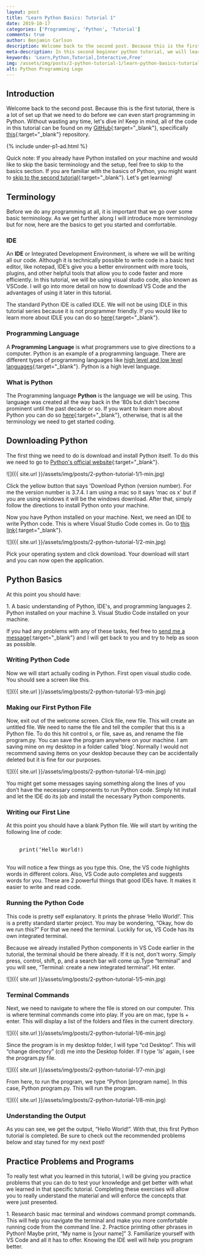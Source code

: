 ```yaml
---
layout: post
title: "Learn Python Basics: Tutorial 1"
date: 2019-10-17
categories: ['Programming', 'Python', 'Tutorial']
comments: true
author: Benjamin Carlson
description: Welcome back to the second post. Because this is the first tutorial, there is a lot of set up that we need to do before we can even start programming in Python
meta-description: In this second beginner python tutorial, we will learn python environments, basic syntax, VSCode and much more.
keywords: 'Learn,Python,Tutorial,Interactive,Free'
img: /assets/img/posts/2-python-tutorial-1/learn-python-basics-tutorial1.png
alt: Python Programming Logo
---
```


## Introduction

Welcome back to the second post. Because this is the first tutorial, there is a lot of set up that we need to do before we can even start programming in Python. Without wasting any time, let's dive in! Keep in mind, all of the code in this tutorial can be found on my [GitHub](https://github.com/bjcarlson42){:target="_blank"}, specifically [this](https://github.com/bjcarlson42/blog-website-code){:target="_blank"} repository.

{% include under-p1-ad.html %}

Quick note: If you already have Python installed on your machine and would like to skip the basic terminology and the setup, feel free to skip to the basics section. If you are familiar with the basics of Python, you might want to [skip to the second tutorial](https://benjamincarlson.net/python/programming/tutorial/2019/11/20/learn-python-variables-comments-and-data-types-tutorial-2.html){:target="_blank"}. Let's get learning!

## Terminology

Before we do any programming at all, it is important that we go over some basic terminology. As we get further along I will introduce more terminology but for now, here are the basics to get you started and comfortable.

### IDE

An **IDE** or Integrated Development Environment, is where we will be writing all our code. Although it is technically possible to write code in a basic text editor, like notepad, IDE’s give you a better environment with more tools, plugins, and other helpful tools that allow you to code faster and more efficiently. In this tutorial, we will be using visual studio code, also known as VSCode. I will go into more detail on how to download VS Code and the advantages of using it later in this tutorial. 

The standard Python IDE is called IDLE. We will not be using IDLE in this tutorial series because it
is not programmer friendly. If you would like to learn more about IDLE you can do so [here](https://docs.python.org/3/library/idle.html){:target="_blank"}.

### Programming Language

A **Programming** **Language** is what programmers use to give directions to a computer. Python is an example of a programming language. There are different types of programming languages like [high level and low level languages](https://www.geeksforgeeks.org/difference-between-high-level-and-low-level-languages/){:target="_blank"}. Python is a high level language.

### What is Python

The Programming language **Python** is the language we will be using. This language was created all the way back in the ‘80s but didn't become prominent until the past decade or so. If you want to learn more about Python you can do so [here](https://www.w3schools.com/python/python_intro.asp){:target="_blank"}, otherwise, that is all the terminology we need to get started coding.

## Downloading Python

The first thing we need to do is download and install Python itself. To do this we need to go to 
[Python's official website](https://www.python.org/downloads/){:target="_blank"}.

<span class="blog-post-imbedded-img">
![]({{ site.url }}/assets/img/posts/2-python-tutorial-1/1-min.jpg) 
</span>

Click the yellow button that says 'Download Python (version number). For me the version number is 3.7.4. I am using a mac so it says 'mac os x' but if you are using windows it will be the windows download. After that, simply follow the directions to install Python onto your machine.

Now you have Python installed on your machine. Next, we need an IDE to write Python code. This is where Visual Studio Code comes in. Go to [this link](https://code.visualstudio.com/download){:target="_blank"}. 

<span class="blog-post-imbedded-img">
![]({{ site.url }}/assets/img/posts/2-python-tutorial-1/2-min.jpg) 
</span>

Pick your operating system and click download. Your download will start and you can now open the application.

## Python Basics

At this point you should have:

<span class="ccc">
1. A basic understanding of Python, IDE's, and programming languages 
2. Python installed on your machine
3. Visual Studio Code installed on your machine. 

If you had any problems with any of these tasks, feel free to [send me a message](mailto:bjcarlson42@gmail.com){:target="_blank"} and I will get back to you and try to help as soon as possible.

### Writing Python Code

Now we will start actually coding in Python. First open visual studio code. You should see a screen like this.

<span class="blog-post-imbedded-img">
![]({{ site.url }}/assets/img/posts/2-python-tutorial-1/3-min.jpg) 
</span>

### Making our First Python File

Now, exit out of the welcome screen. Click file, new file. This will create an untitled file. We need to name the file and tell the compiler that this is a Python file. To do this hit control s, or file, save as, and rename the file program.py. You can save the program anywhere on your machine. I am saving mine on my desktop in a folder called ‘blog’. Normally I would not recommend saving items on your desktop because they can be accidentally deleted but it is fine for our purposes.

<span class="blog-post-imbedded-img">
![]({{ site.url }}/assets/img/posts/2-python-tutorial-1/4-min.jpg) 
</span>

You might get some messages saying something along the lines of you don’t have the necessary components to run Python code. Simply hit install and let the IDE do its job and install the necessary Python components.  

### Writing our First Line

At this point you should have a blank Python file. We will start by writing the following line of code:

<pre class="ir is it iu iv lh li fg">
    <span class="lj jl ap bh lk b by ll lm r ln">
    print(‘Hello World!)
    </span>
</pre>

You will notice a few things as you type this. One, the VS code highlights words in different colors. Also, VS Code auto completes and suggests words for you. These are 2 powerful things that good IDEs have. It makes it easier to write and read code.

### Running the Python Code

This code is pretty self explanatory. It prints the phrase ‘Hello World!’. This is a pretty standard starter project. You may be wondering, “Okay, how do we run this?” For that we need the terminal. Luckily for us, VS Code has its own integrated terminal. 

Because we already installed Python components in VS Code earlier in the tutorial, the terminal should be there already. If it is not, don't worry. Simply press, control, shift, p, and a search bar will come up.Type “terminal” and you will see, “Terminal: create a new integrated terminal”. Hit enter. 

<span class="blog-post-imbedded-img">
![]({{ site.url }}/assets/img/posts/2-python-tutorial-1/5-min.jpg) 
</span>

### Terminal Commands

Next, we need to navigate to where the file is stored on our computer. This is where terminal commands come into play. If you are on mac, type ls + enter. This will display a list of the folders and files in the current directory.

<span class="blog-post-imbedded-img">
![]({{ site.url }}/assets/img/posts/2-python-tutorial-1/6-min.jpg) 
</span>

Since the program is in my desktop folder, I will type “cd Desktop”. This will “change directory” (cd) me into the Desktop folder. If I type 'ls' again, I see the program.py file.

<span class="blog-post-imbedded-img">
![]({{ site.url }}/assets/img/posts/2-python-tutorial-1/7-min.jpg) 
</span>

From here, to run the program, we type “Python [program name]. In this case, Python program.py. This will run the program.

<span class="blog-post-imbedded-img">
![]({{ site.url }}/assets/img/posts/2-python-tutorial-1/8-min.jpg) 
</span>

### Understanding the Output

As you can see, we get the output, “Hello World!”. With that, this first Python tutorial is completed. Be sure to check out the recommended problems below and stay tuned for my next post!

## Practice Problems and Programs

To really test what you learned in this tutorial, I will be giving you practice problems that you can do to test your knowledge and get better with what we learned in that specific tutorial. Completing these exercises will allow you to really understand the material and will enforce the concepts that were just presented.

<span class="ccc">
1. Research basic mac terminal and windows command prompt commands. This will help you navigate the terminal and make you more comfortable running code from the command line.
2. Practice printing other phrases in Python! Maybe print, “My name is [your name]”
3. Familiarize yourself with VS Code and all it has to offer. Knowing the IDE well will help you program better.
